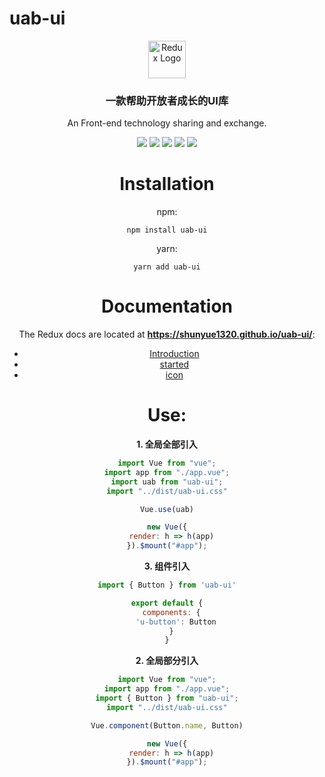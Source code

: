 # uab-ui
<div align="center">
<a href='https://github.com/shunyue1320/uab-ui'><img src='https://github.com/shunyue1320/uab-ui/blob/main/docs/.vuepress/public/uab.png' height='60' alt='Redux Logo' aria-label='redux.js.org' /></a>
<div>
<div align="center">
<h3>一款帮助开放者成长的UI库</h3>
An Front-end technology sharing and exchange.

[![](https://img.shields.io/badge/Juejin-掘金-007FFF)](https://juejin.im/user/3702810894152983)
[![](https://img.shields.io/badge/CSDN-博客-E33E33)](https://blog.csdn.net/qq_41614928)
[![](https://img.shields.io/badge/Zhihu-知乎-0084FF)](https://www.zhihu.com/people/shun-yue-45)
[![](https://img.shields.io/badge/bilili-哔哩哔哩-FF69b4)](https://space.bilibili.com/475498258)
[![](https://img.shields.io/badge/公众号-爱看编程-7ED957)](#爱看编程)

</div>

# Installation
npm:
```
npm install uab-ui
```
yarn:
```
yarn add uab-ui
```

# Documentation
The Redux docs are located at **https://shunyue1320.github.io/uab-ui/**:
- [Introduction](https://shunyue1320.github.io/uab-ui/introduce/)
- [started](https://shunyue1320.github.io/uab-ui/getting-started/)
- [icon](https://shunyue1320.github.io/uab-ui/components/icon.html)

# Use:

**1. 全局全部引入**

```js
import Vue from "vue";
import app from "./app.vue";
import uab from "uab-ui";
import "../dist/uab-ui.css"

Vue.use(uab)

new Vue({
  render: h => h(app)
}).$mount("#app");
```

**3. 组件引入**

```js
import { Button } from 'uab-ui'

export default {
  components: {
    'u-button': Button
  }
}
```

**2. 全局部分引入**

```js
import Vue from "vue";
import app from "./app.vue";
import { Button } from "uab-ui";
import "../dist/uab-ui.css"

Vue.component(Button.name, Button)

new Vue({
  render: h => h(app)
}).$mount("#app");
```